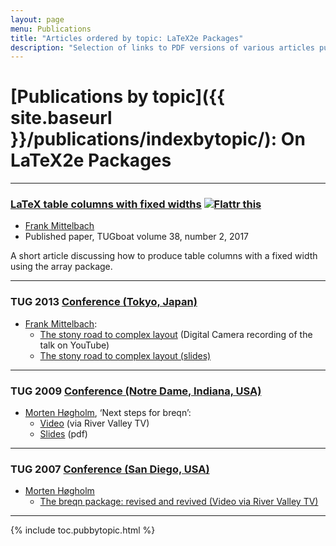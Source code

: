 ```yaml
---
layout: page
menu: Publications
title: "Articles ordered by topic: LaTeX2e Packages"
description: "Selection of links to PDF versions of various articles published by the LaTeX3 project and links to videos of their conference presentations ordered by major topics."
---
```


# [Publications by topic]({{ site.baseurl }}/publications/indexbytopic/): On LaTeX2e Packages

***



### <a href="{{site.baseurl}}/publications/tb119mitt-tabular-fixed-width.pdf" target="_blank" onclick="vgwPixelCall('44195a435fe84ceeaffcc8850bbeae1a');">LaTeX table columns with fixed widths</a> <a target="_blank" href="https://flattr.com/submit/auto?user_id=Frank.Mittelbach&url=http%3A%2F%2Flatex-project.org%2Fpublications%2Ftb119mitt-tabular-fixed-width.pdf"><img border="0" title="Flattr this" alt="Flattr this" src="//button.flattr.com/flattr-badge-large.png"/></a>

+ [Frank Mittelbach]({{site.baseurl}}/about/team/#frank-mittelbach)
+ Published paper, TUGboat volume 38, number 2, 2017

A short article discussing how to produce table columns with a fixed width using the array package.

***


### TUG 2013 <a href="http://tug.org/tug2013/" target="_blank">Conference (Tokyo, Japan)</a>

+ [Frank Mittelbach]({{site.baseurl}}/about/team/#frank-mittelbach):
  + [The stony road to complex layout](http://youtu.be/jcY1zLJNqX0) (Digital Camera recording of the talk on YouTube)
  + <a href="{{site.baseurl}}/publications/2013-10-23-stony-beamer.pdf" target="_blank" onclick="vgwPixelCall('ed9f85d2535846afbbfc4b009a9aa393');">The stony road to complex layout (slides)</a>


***

### TUG 2009 <a href="http://tug.org/tug2009/" target="_blank">Conference (Notre Dame, Indiana, USA)</a>

+ [Morten Høgholm]({{site.baseurl}}/about/team/#morten-høgholm), ‘Next steps for breqn’:
  + [Video](http://www.zeeba.tv/next-steps-for-breqn/) (via River Valley TV)
  + [Slides]({{site.baseurl}}/publications/breqn-next-steps.pdf) (pdf)


***






### TUG 2007 <a href="http://tug.org/tug2007/" target="_blank">Conference (San Diego, USA)</a>

+ [Morten Høgholm]({{site.baseurl}}/about/team/#morten-høgholm)
  + [The breqn package: revised and revived (Video via River Valley TV)](http://river-valley.zeeba.tv/the-breqn-package-revised-and-revived/)

***




<div class="row">{% include toc.pubbytopic.html %}</div>
<div id="div_vgwpixel"></div>
